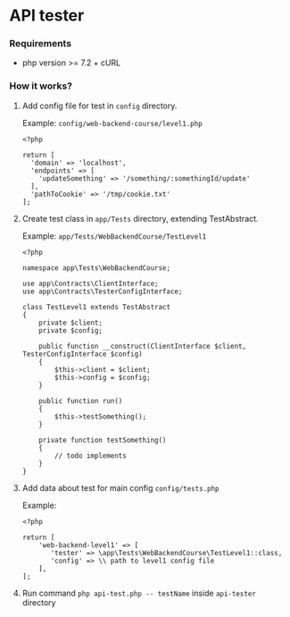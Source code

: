 # API tester

### Requirements
* php version >= 7.2 + cURL

### How it works?
1. Add config file for test in `config` directory.

   Example: `config/web-backend-course/level1.php`
   
   ``` 
   <?php
    
   return [
     'domain' => 'localhost',
     'endpoints' => [
       'updateSomething' => '/something/:somethingId/update'
     ],
     'pathToCookie' => '/tmp/cookie.txt'
   ];
   ```

2. Create test class in `app/Tests` directory, extending TestAbstract. 
   
   Example: `app/Tests/WebBackendCourse/TestLevel1`
   
   ```
   <?php
   
   namespace app\Tests\WebBackendCourse;

   use app\Contracts\ClientInterface;  
   use app\Contracts\TesterConfigInterface;
   
   class TestLevel1 extends TestAbstract
   {
       private $client;
       private $config;
       
       public function __construct(ClientInterface $client, TesterConfigInterface $config)
       {
           $this->client = $client;
           $this->config = $config;
       }
       
       public function run()
       {
           $this->testSomething();
       }
       
       private function testSomething()
       {
           // todo implements
       }
   }
   ```
   
   
3. Add data about test for main config `config/tests.php`
   
   Example:
   
   ```
   <?php
   
   return [
       'web-backend-level1' => [
          'tester' => \app\Tests\WebBackendCourse\TestLevel1::class,
          'config' => \\ path to level1 config file
       ],
   ];
   ```

4. Run command `php api-test.php -- testName` inside `api-tester` directory

